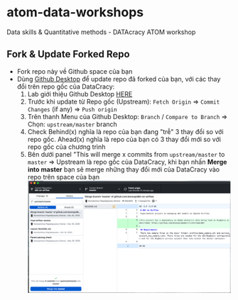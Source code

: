 # atom-data-workshops
Data skills &amp; Quantitative methods - DATAcracy ATOM workshop

## Fork & Update Forked Repo
* Fork repo này về Github space của bạn
* Dùng [Github Desktop](https://desktop.github.com/) để update repo đã forked của bạn, với các thay đổi trên repo gốc của DataCracy:
    1. Lab giới thiệu Github Desktop [HERE](https://anhdang.gitbook.io/datacracy/atom/2-data-tools-1/2.3-lab-1-github-desktop)
    2. Trước khi update từ Repo gốc (Upstream): `Fetch Origin` => `Commit Changes` (if any) => `Push origin`
    2. Trên thanh Menu của Github Desktop: `Branch` / `Compare to Branch` => Chọn: `upstream/master` branch
    3. Check Behind(x) nghĩa là repo của bạn đang "trễ" 3 thay đổi so với repo gốc. Ahead(x) nghĩa là repo của bạn có 3 thay đổi mới so với repo gốc của chương trình
    4. Bên dưới panel "This will merge x commits from `upstream/master` to `master` => Upstream là repo gốc của DataCracy, khi bạn nhấn **Merge into master** bạn sẽ merge những thay đổi mới của DataCracy vào repo trên space của bạn
    ![fork-upstream](./img/fork-upstream.png)